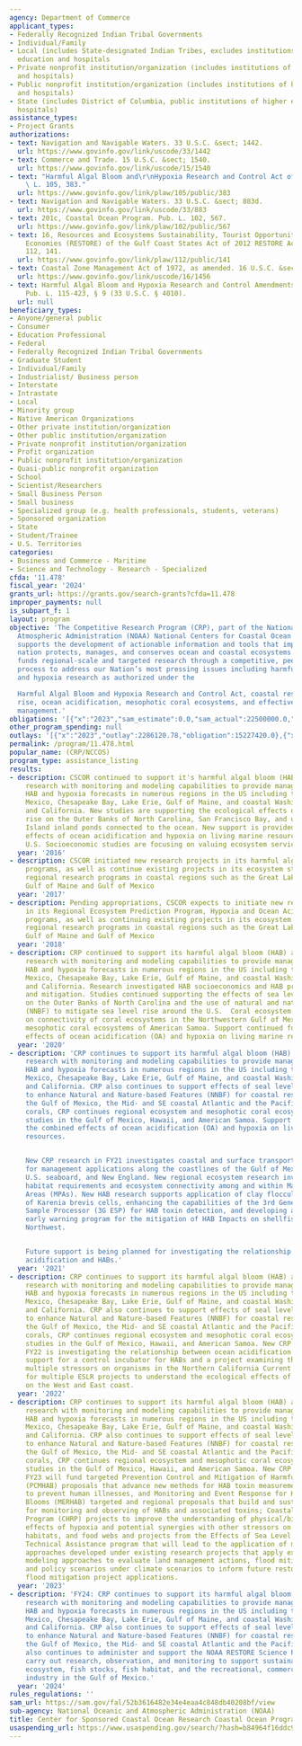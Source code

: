 ```yaml
---
agency: Department of Commerce
applicant_types:
- Federally Recognized Indian Tribal Governments
- Individual/Family
- Local (includes State-designated Indian Tribes, excludes institutions of higher
  education and hospitals
- Private nonprofit institution/organization (includes institutions of higher education
  and hospitals)
- Public nonprofit institution/organization (includes institutions of higher education
  and hospitals)
- State (includes District of Columbia, public institutions of higher education and
  hospitals)
assistance_types:
- Project Grants
authorizations:
- text: Navigation and Navigable Waters. 33 U.S.C. &sect; 1442.
  url: https://www.govinfo.gov/link/uscode/33/1442
- text: Commerce and Trade. 15 U.S.C. &sect; 1540.
  url: https://www.govinfo.gov/link/uscode/15/1540
- text: "Harmful Algal Bloom and\r\nHypoxia Research and Control Act of 1998. Pub.\
    \ L. 105, 383."
  url: https://www.govinfo.gov/link/plaw/105/public/383
- text: Navigation and Navigable Waters. 33 U.S.C. &sect; 883d.
  url: https://www.govinfo.gov/link/uscode/33/883
- text: 201c, Coastal Ocean Program. Pub. L. 102, 567.
  url: https://www.govinfo.gov/link/plaw/102/public/567
- text: 16, Resources and Ecosystems Sustainability, Tourist Opportunities, and Revived
    Economies (RESTORE) of the Gulf Coast States Act of 2012 RESTORE Act;. Pub. L.
    112, 141.
  url: https://www.govinfo.gov/link/plaw/112/public/141
- text: Coastal Zone Management Act of 1972, as amended. 16 U.S.C. &sect; 1456c.
  url: https://www.govinfo.gov/link/uscode/16/1456
- text: Harmful Algal Bloom and Hypoxia Research and Control Amendments Act of 2017,
    Pub. L. 115-423, § 9 (33 U.S.C. § 4010).
  url: null
beneficiary_types:
- Anyone/general public
- Consumer
- Education Professional
- Federal
- Federally Recognized Indian Tribal Governments
- Graduate Student
- Individual/Family
- Industrialist/ Business person
- Interstate
- Intrastate
- Local
- Minority group
- Native American Organizations
- Other private institution/organization
- Other public institution/organization
- Private nonprofit institution/organization
- Profit organization
- Public nonprofit institution/organization
- Quasi-public nonprofit organization
- School
- Scientist/Researchers
- Small Business Person
- Small business
- Specialized group (e.g. health professionals, students, veterans)
- Sponsored organization
- State
- Student/Trainee
- U.S. Territories
categories:
- Business and Commerce - Maritime
- Science and Technology - Research - Specialized
cfda: '11.478'
fiscal_year: '2024'
grants_url: https://grants.gov/search-grants?cfda=11.478
improper_payments: null
is_subpart_f: 1
layout: program
objective: 'The Competitive Research Program (CRP), part of the National Oceanic and
  Atmospheric Administration (NOAA) National Centers for Coastal Ocean Science (NCCOS),
  supports the development of actionable information and tools that improve how the
  nation protects, manages, and conserves ocean and coastal ecosystems. NCCOS/CRP
  funds regional-scale and targeted research through a competitive, peer-reviewed
  process to address our Nation’s most pressing issues including harmful algal blooms
  and hypoxia research as authorized under the

  Harmful Algal Bloom and Hypoxia Research and Control Act, coastal resiliency, sea-level
  rise, ocean acidification, mesophotic coral ecosystems, and effective ecosystem-based
  management.'
obligations: '[{"x":"2023","sam_estimate":0.0,"sam_actual":22500000.0,"usa_spending_actual":20967324.27},{"x":"2024","sam_estimate":0.0,"sam_actual":22500000.0,"usa_spending_actual":11717966.0},{"x":"2025","sam_estimate":0.0,"sam_actual":30000000.0,"usa_spending_actual":0.0}]'
other_program_spending: null
outlays: '[{"x":"2023","outlay":2286120.78,"obligation":15227420.0},{"x":"2024","outlay":0.0,"obligation":0.0},{"x":"2025","outlay":0.0,"obligation":0.0}]'
permalink: /program/11.478.html
popular_name: (CRP/NCCOS)
program_type: assistance_listing
results:
- description: CSCOR continued to support it's harmful algal bloom (HAB) and hypoxia
    research with monitoring and modeling capabilities to provide managers with seasonal
    HAB and hypoxia forecasts in numerous regions in the US including the Gulf of
    Mexico, Chesapeake Bay, Lake Erie, Gulf of Maine, and coastal Washington, Oregon,
    and California. New studies are supporting the ecological effects of sea level
    rise on the Outer Banks of North Carolina, San Francisco Bay, and unique Hawaiian
    Island inland ponds connected to the ocean. New support is provided for the combined
    effects of ocean acidification and hypoxia on living marine resources around the
    U.S. Socioeconomic studies are focusing on valuing ecosystem services
  year: '2016'
- description: CSCOR initiated new research projects in its harmful algal bloom research
    programs, as well as continue existing projects in its ecosystem stressors and
    regional research programs in coastal regions such as the Great Lakes, Mid-Atlantic,
    Gulf of Maine and Gulf of Mexico
  year: '2017'
- description: Pending appropriations, CSCOR expects to initiate new research project
    in its Regional Ecosystem Prediction Program, Hypoxia and Ocean Acidification
    programs, as well as continuing existing projects in its ecosystem stressors and
    regional research programs in coastal regions such as the Great Lakes, Mid-Atlantic,
    Gulf of Maine and Gulf of Mexico
  year: '2018'
- description: CRP continued to support its harmful algal bloom (HAB) and hypoxia
    research with monitoring and modeling capabilities to provide managers with seasonal
    HAB and hypoxia forecasts in numerous regions in the US including the Gulf of
    Mexico, Chesapeake Bay, Lake Erie, Gulf of Maine, and coastal Washington, Oregon,
    and California. Research investigated HAB socioeconomics and HAB prevention, control
    and mitigation. Studies continued supporting the effects of sea level rise (ESLR)
    on the Outer Banks of North Carolina and the use of natural and nature-based features
    (NNBF) to mitigate sea level rise around the U.S.  Coral ecosystem research continued
    on connectivity of coral ecosystems in the Northwestern Gulf of Mexico and the
    mesophotic coral ecosystems of American Samoa. Support continued for the combined
    effects of ocean acidification (OA) and hypoxia on living marine resources.
  year: '2020'
- description: 'CRP continues to support its harmful algal bloom (HAB) and hypoxia
    research with monitoring and modeling capabilities to provide managers with seasonal
    HAB and hypoxia forecasts in numerous regions in the US including the Gulf of
    Mexico, Chesapeake Bay, Lake Erie, Gulf of Maine, and coastal Washington, Oregon,
    and California. CRP also continues to support effects of seal level rise (ESLR)
    to enhance Natural and Nature-based Features (NNBF) for coastal resilience in
    the Gulf of Mexico, the Mid- and SE coastal Atlantic and the Pacific Coast. Regarding
    corals, CRP continues regional ecosystem and mesophotic coral ecosystem connectivity
    studies in the Gulf of Mexico, Hawaii, and American Samoa. Support continues for
    the combined effects of ocean acidification (OA) and hypoxia on living marine
    resources.


    New CRP research in FY21 investigates coastal and surface transportation resilience
    for management applications along the coastlines of the Gulf of Mexico, eastern
    U.S. seaboard, and New England. New regional ecosystem research investigates species’
    habitat requirements and ecosystem connectivity among and within Marine Protected
    Areas (MPAs). New HAB research supports application of clay flocculation for removal
    of Karenia brevis cells, enhancing the capabilities of the 3rd Generation Environmental
    Sample Processor (3G ESP) for HAB toxin detection, and developing an optimized
    early warning program for the mitigation of HAB Impacts on shellfish in the Pacific
    Northwest.


    Future support is being planned for investigating the relationship between ocean
    acidification and HABs.'
  year: '2021'
- description: CRP continues to support its harmful algal bloom (HAB) and hypoxia
    research with monitoring and modeling capabilities to provide managers with seasonal
    HAB and hypoxia forecasts in numerous regions in the US including the Gulf of
    Mexico, Chesapeake Bay, Lake Erie, Gulf of Maine, and coastal Washington, Oregon,
    and California. CRP also continues to support effects of seal level rise (ESLR)
    to enhance Natural and Nature-based Features (NNBF) for coastal resilience in
    the Gulf of Mexico, the Mid- and SE coastal Atlantic and the Pacific Coast. Regarding
    corals, CRP continues regional ecosystem and mesophotic coral ecosystem connectivity
    studies in the Gulf of Mexico, Hawaii, and American Samoa. New CRP research in
    FY22 is investigating the relationship between ocean acidification and HABs, providing
    support for a control incubator for HABs and a project examining the effects of
    multiple stressors on organisms in the Northern California Current and support
    for multiple ESLR projects to understand the ecological effects of sea level rise
    on the West and East coast.
  year: '2022'
- description: CRP continues to support its harmful algal bloom (HAB) and hypoxia
    research with monitoring and modeling capabilities to provide managers with seasonal
    HAB and hypoxia forecasts in numerous regions in the US including the Gulf of
    Mexico, Chesapeake Bay, Lake Erie, Gulf of Maine, and coastal Washington, Oregon,
    and California. CRP also continues to support effects of seal level rise (ESLR)
    to enhance Natural and Nature-based Features (NNBF) for coastal resilience in
    the Gulf of Mexico, the Mid- and SE coastal Atlantic and the Pacific Coast. Regarding
    corals, CRP continues regional ecosystem and mesophotic coral ecosystem connectivity
    studies in the Gulf of Mexico, Hawaii, and American Samoa. New CRP research in
    FY23 will fund targeted Prevention Control and Mitigation of Harmful Algal Bloom
    (PCMHAB) proposals that advance new methods for HAB toxin measurement in seafood
    to prevent human illnesses, and Monitoring and Event Response for Harmful Algal
    Blooms (MERHAB) targeted and regional proposals that build and sustain capacity
    for monitoring and observing of HABs and associated toxins; Coastal Hypoxia Research
    Program (CHRP) projects to improve the understanding of physical/biogeochemical
    effects of hypoxia and potential synergies with other stressors on living resources,
    habitats, and food webs and projects from the Effects of Sea Level Rise (ESLR)
    Technical Assistance program that will lead to the application of mature modeling
    approaches developed under existing research projects that apply existing advanced
    modeling approaches to evaluate land management actions, flood mitigation designs,
    and policy scenarios under climate scenarios to inform future restoration and
    flood mitigation project applications.
  year: '2023'
- description: 'FY24: CRP continues to support its harmful algal bloom (HAB) and hypoxia
    research with monitoring and modeling capabilities to provide managers with seasonal
    HAB and hypoxia forecasts in numerous regions in the US including the Gulf of
    Mexico, Chesapeake Bay, Lake Erie, Gulf of Maine, and coastal Washington, Oregon,
    and California. CRP also continues to support effects of seal level rise (ESLR)
    to enhance Natural and Nature-based Features (NNBF) for coastal resilience in
    the Gulf of Mexico, the Mid- and SE coastal Atlantic and the Pacific Coast. CRP
    also continues to administer and support the NOAA RESTORE Science Program and
    carry out research, observation, and monitoring to support sustainability of the
    ecosystem, fish stocks, fish habitat, and the recreational, commercial, and charter-fishing
    industry in the Gulf of Mexico.'
  year: '2024'
rules_regulations: ''
sam_url: https://sam.gov/fal/52b3616482e34e4eaa4c848db40208bf/view
sub-agency: National Oceanic and Atmospheric Administration (NOAA)
title: Center for Sponsored Coastal Ocean Research Coastal Ocean Program
usaspending_url: https://www.usaspending.gov/search/?hash=b84964f16ddc9c08a5bb290fd3dd3e45
---
```

